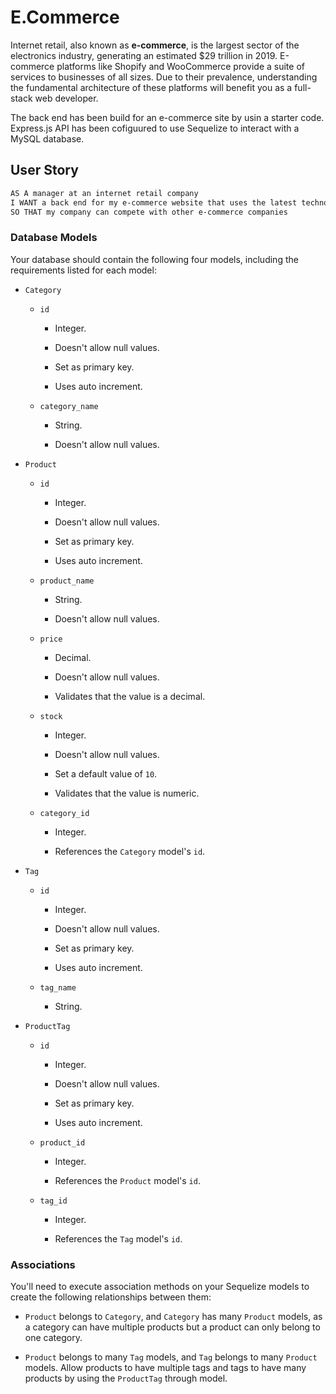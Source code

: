 # E.Commerce

Internet retail, also known as **e-commerce**, is the largest sector of the electronics industry, generating an estimated $29 trillion in 2019. E-commerce platforms like Shopify and WooCommerce provide a suite of services to businesses of all sizes. Due to their prevalence, understanding the fundamental architecture of these platforms will benefit you as a full-stack web developer.

The back end has been build for an e-commerce site by usin a starter code. Express.js API has been cofiguured to use Sequelize to interact with a MySQL database.

## User Story

```md
AS A manager at an internet retail company
I WANT a back end for my e-commerce website that uses the latest technologies
SO THAT my company can compete with other e-commerce companies
```

### Database Models

Your database should contain the following four models, including the requirements listed for each model:

- `Category`

  - `id`

    - Integer.

    - Doesn't allow null values.

    - Set as primary key.

    - Uses auto increment.

  - `category_name`

    - String.

    - Doesn't allow null values.

- `Product`

  - `id`

    - Integer.

    - Doesn't allow null values.

    - Set as primary key.

    - Uses auto increment.

  - `product_name`

    - String.

    - Doesn't allow null values.

  - `price`

    - Decimal.

    - Doesn't allow null values.

    - Validates that the value is a decimal.

  - `stock`

    - Integer.

    - Doesn't allow null values.

    - Set a default value of `10`.

    - Validates that the value is numeric.

  - `category_id`

    - Integer.

    - References the `Category` model's `id`.

- `Tag`

  - `id`

    - Integer.

    - Doesn't allow null values.

    - Set as primary key.

    - Uses auto increment.

  - `tag_name`

    - String.

- `ProductTag`

  - `id`

    - Integer.

    - Doesn't allow null values.

    - Set as primary key.

    - Uses auto increment.

  - `product_id`

    - Integer.

    - References the `Product` model's `id`.

  - `tag_id`

    - Integer.

    - References the `Tag` model's `id`.

### Associations

You'll need to execute association methods on your Sequelize models to create the following relationships between them:

- `Product` belongs to `Category`, and `Category` has many `Product` models, as a category can have multiple products but a product can only belong to one category.

- `Product` belongs to many `Tag` models, and `Tag` belongs to many `Product` models. Allow products to have multiple tags and tags to have many products by using the `ProductTag` through model.
